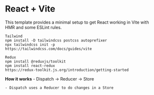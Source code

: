 # React + Vite

This template provides a minimal setup to get React working in Vite with HMR and some ESLint rules.

```Tailwind
Tailwind
npm install -D tailwindcss postcss autoprefixer
npx tailwindcss init -p
https://tailwindcss.com/docs/guides/vite
```

```Redux
Redux
npm install @reduxjs/toolkit
npm install react-redux
https://redux-toolkit.js.org/introduction/getting-started
```


**How it works**
    - Dispatch -> Reducer -> Store

    - Dispatch uses a Reducer to do changes in a Store
